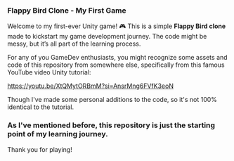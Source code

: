 ### **Flappy Bird Clone - My First Game**  

Welcome to my first-ever Unity game! 🎮 This is a simple **Flappy Bird clone** made to kickstart my game development journey. The code might be messy, but it’s all part of the learning process.  

For any of you GameDev enthusiasts, you might recognize some assets and code of this repository from somewhere else, specifically from this famous YouTube video Unity tutorial:

https://youtu.be/XtQMytORBmM?si=AnsrMng6FVfK3eoN

Though I've made some personal additions to the code, so it's not 100% identical to the tutorial.

### As I've mentioned before, this repository is just the starting point of my learning journey.

Thank you for playing!
